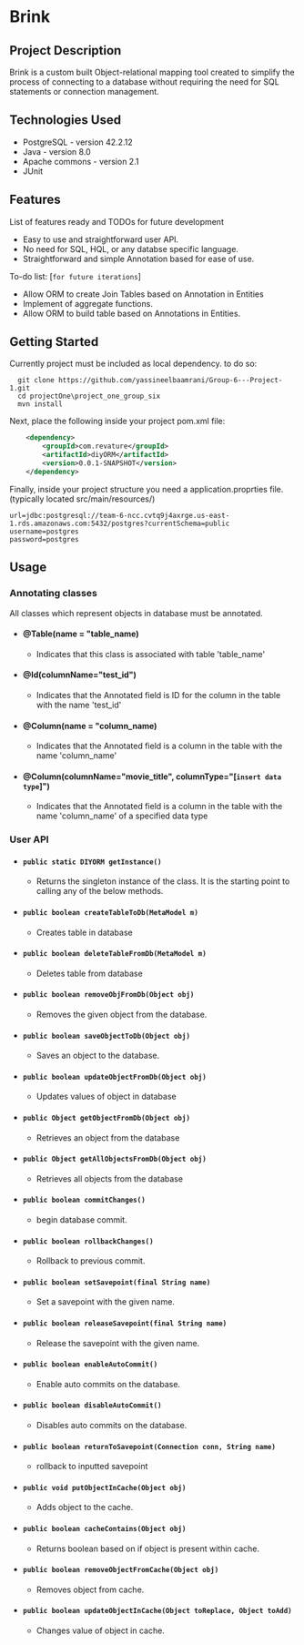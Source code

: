 # Brink

## Project Description
Brink is a custom built Object-relational mapping tool created to simplify the process of connecting to a database without requiring the need for SQL statements or connection management. 

## Technologies Used

* PostgreSQL - version 42.2.12  
* Java - version 8.0  
* Apache commons - version 2.1  
* JUnit

## Features

List of features ready and TODOs for future development  
* Easy to use and straightforward user API.  
* No need for SQL, HQL, or any databse specific language.  
* Straightforward and simple Annotation based for ease of use. 

To-do list: [`for future iterations`]
* Allow ORM to create Join Tables based on Annotation in Entities   
* Implement of aggregate functions.  
* Allow ORM to build table based on Annotations in Entities.  

## Getting Started  
Currently project must be included as local dependency. to do so:
```shell
  git clone https://github.com/yassineelbaamrani/Group-6---Project-1.git
  cd projectOne\project_one_group_six
  mvn install
```
Next, place the following inside your project pom.xml file:
```XML
    <dependency>
        <groupId>com.revature</groupId>
        <artifactId>diyORM</artifactId>
        <version>0.0.1-SNAPSHOT</version>
    </dependency>

```

Finally, inside your project structure you need a application.proprties file. 
 (typically located src/main/resources/)
 ``` 
url=jdbc:postgresql://team-6-ncc.cvtq9j4axrge.us-east-1.rds.amazonaws.com:5432/postgres?currentSchema=public
username=postgres
password=postgres
  ```
  
## Usage  
  ### Annotating classes  
  All classes which represent objects in database must be annotated.
   - #### @Table(name = "table_name)  
      - Indicates that this class is associated with table 'table_name' 
   - #### @Id(columnName="test_id")  
      - Indicates that the Annotated field is ID for the column in the table with the name 'test_id'   
   - #### @Column(name = "column_name)  
      - Indicates that the Annotated field is a column in the table with the name 'column_name'  
   - #### @Column(columnName="movie_title", columnType="[`insert data type`]") 
      - Indicates that the Annotated field is a column in the table with the name 'column_name' of a specified data type

  ### User API  
  - #### `public static DIYORM getInstance()`  
     - Returns the singleton instance of the class. It is the starting point to calling any of the below methods.
  - #### `public boolean createTableToDb(MetaModel m)`  
     - Creates table in database   
  - #### `public boolean deleteTableFromDb(MetaModel m)`  
     - Deletes table from database
  - #### `public boolean removeObjFromDb(Object obj)`  
     - Removes the given object from the database.   
  - #### `public boolean saveObjectToDb(Object obj)`  
     - Saves an object to the database.
  - #### `public boolean updateObjectFromDb(Object obj)`  
     - Updates values of object in database 
  - #### `public Object getObjectFromDb(Object obj)`  
     - Retrieves an object from the database 
  - #### `public Object getAllObjectsFromDb(Object obj)`  
     - Retrieves all objects from the database 



  - #### `public boolean commitChanges()`  
     - begin database commit.  
  - #### `public boolean rollbackChanges()`  
     - Rollback to previous commit.  
  - #### `public boolean setSavepoint(final String name)`  
     - Set a savepoint with the given name.  
  - #### `public boolean releaseSavepoint(final String name)`  
     - Release the savepoint with the given name.  
  - #### `public boolean enableAutoCommit()`  
     - Enable auto commits on the database.
  - #### `public boolean disableAutoCommit()`  
     - Disables auto commits on the database. 
  - #### `public boolean returnToSavepoint(Connection conn, String name)`  
     - rollback to inputted savepoint    

  - #### `public void putObjectInCache(Object obj)`  
     - Adds object to the cache.  
  - #### `public boolean cacheContains(Object obj)`  
     - Returns boolean based on if object is present within cache.  
  - #### `public boolean removeObjectFromCache(Object obj)`  
     - Removes object from cache.  
  - #### `public boolean updateObjectInCache(Object toReplace, Object toAdd)`  
     - Changes value of object in cache.  
